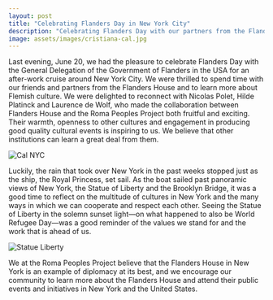 ```yaml
---
layout: post
title: "Celebrating Flanders Day in New York City"
description: "Celebrating Flanders Day with our partners from the Flanders House in New York" 
image: assets/images/cristiana-cal.jpg
---
```

Last evening, June 20, we had the pleasure to celebrate Flanders Day with the General Delegation of the Government of Flanders in the USA for an after-work cruise around New York City. We were thrilled to spend time with our friends and partners from the Flanders House and to learn more about Flemish culture. We were delighted to reconnect with Nicolas Polet, Hilde Platinck and Laurence de Wolf, who made the collaboration between Flanders House and the Roma Peoples Project both fruitful and exciting. Their warmth, openness to other cultures and engagement in producing good quality cultural events is inspiring to us. We believe that other institutions can learn a great deal from them.

![Cal NYC]({{site.baseurl}}/assets/images/cal-nyc.jpg)

Luckily, the rain that took over New York in the past weeks stopped just as the ship, the Royal Princess, set sail. As the boat sailed past panoramic views of New York, the Statue of Liberty and the Brooklyn Bridge, it was a good time to reflect on the multitude of cultures in New York and the many ways in which we can cooperate and respect each other. Seeing the Statue of Liberty in the solemn sunset light—on what happened to also be World Refugee Day—was a good reminder of the values we stand for and the work that is ahead of us.

![Statue Liberty]({{site.baseurl}}/assets/images/statue.liberty.jpg)

We at the Roma Peoples Project believe that the Flanders House in New York is an example of diplomacy at its best, and we encourage our community to learn more about the Flanders House and attend their public events and initiatives in New York and the United States.
